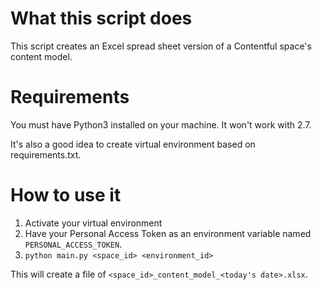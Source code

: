 # What this script does
This script creates an Excel spread sheet version of a Contentful space's content model.

# Requirements
You must have Python3 installed on your machine. It won't work with 2.7.

It's also a good idea to create virtual environment based on requirements.txt.

# How to use it
1. Activate your virtual environment
2. Have your Personal Access Token as an environment variable named `PERSONAL_ACCESS_TOKEN`.
3. `python main.py <space_id> <environment_id>`

This will create a file of `<space_id>_content_model_<today's date>.xlsx`.